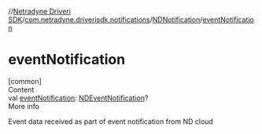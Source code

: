 //[Netradyne Driveri SDK](../../index.md)/[com.netradyne.driverisdk.notifications](../index.md)/[NDNotification](index.md)/[eventNotification](event-notification.md)



# eventNotification  
[common]  
Content  
val [eventNotification](event-notification.md): [NDEventNotification](../-n-d-event-notification/index.md)?  
More info  


Event data received as part of event notification from ND cloud

  



